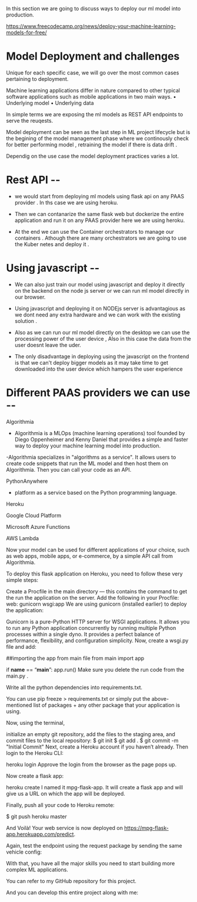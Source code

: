 In this section we are going to discuss ways to deploy our ml model into production.

https://www.freecodecamp.org/news/deploy-your-machine-learning-models-for-free/

# Model Deployment and challenges

Unique for each specific case, we will go over the most common cases pertaining to deployment.

Machine learning applications differ in nature compared to other typical
software applications such as mobile applications in two main ways.
• Underlying model
• Underlying data

In simple terms we are exposing the ml models as REST API endpoints to serve the reuqests.

Model deployment can be seen as the last step in ML project lifecycle but is the begining of the model management phase where we continously check for better performing model , retraining the model if there is data drift .

Dependig on the use case the model deployment practices varies a lot.

# Rest API --

- we would start from deploying ml models using flask api on any PAAS provider . In ths case we are using heroku.

- Then we can contanarize the same flask web but dockerize the entire application and run it on any PAAS provider here we are using heroku.

- At the end we can use the Container orchestrators to manage our containers . Athough there are many orchestrators we are going to use the Kuber netes and deploy it .

# Using javascript --

- We can also just train our model using javascript and deploy it directly on the backend on the node js server or we can run ml model directly in our browser.

- Using javascript and deploying it on NODEjs server is advantagious as we dont need any extra hardware and we can work with the existing solution .

- Also as we can run our ml model directly on the desktop we can use the processing power of the user device , Also in this case the data from the user doesnt leave the uder.

- The only disadvantage in deploying using the javascript on the frontend is that we can't deploy bigger models as it may take time to get downloaded into the user device which hampers the user experience

# Different PAAS providers we can use --

Algorithmia

- Algorithmia is a MLOps (machine learning operations) tool founded by Diego Oppenheimer and Kenny Daniel that provides a simple and faster way to deploy your machine learning model into production.

-Algorithmia specializes in "algorithms as a service". It allows users to create code snippets that run the ML model and then host them on Algorithmia. Then you can call your code as an API.

PythonAnywhere

- platform as a service based on the Python programming language.

Heroku

Google Cloud Platform

Microsoft Azure Functions

AWS Lambda

Now your model can be used for different applications of your choice, such as web apps, mobile apps, or e-commerce, by a simple API call from Algorithmia.

To deploy this flask application on Heroku, you need to follow these very simple steps:

Create a Procfile in the main directory — this contains the command to get the run the application on the server.
Add the following in your Procfile:
web: gunicorn wsgi:app
We are using gunicorn (installed earlier) to deploy the application:

Gunicorn is a pure-Python HTTP server for WSGI applications. It allows you to run any Python application concurrently by running multiple Python processes within a single dyno. It provides a perfect balance of performance, flexibility, and configuration simplicity.
Now, create a wsgi.py file and add:

##importing the app from main file
from main import app

if **name** == “**main**”:
app.run()
Make sure you delete the run code from the main.py .

Write all the python dependencies into requirements.txt.

You can use pip freeze > requirements.txt or simply put the above-mentioned list of packages + any other package that your application is using.

Now, using the terminal,

initialize an empty git repository,
add the files to the staging area,
and commit files to the local repository:
$ git init
$ git add .
$ git commit -m "Initial Commit"
Next, create a Heroku account if you haven’t already. Then login to the Heroku CLI:

heroku login
Approve the login from the browser as the page pops up.

Now create a flask app:

heroku create <name of your app>
I named it mpg-flask-app. It will create a flask app and will give us a URL on which the app will be deployed.

Finally, push all your code to Heroku remote:

$ git push heroku master

And Voilà! Your web service is now deployed on https://mpg-flask-app.herokuapp.com/predict.

Again, test the endpoint using the request package by sending the same vehicle config:

With that, you have all the major skills you need to start building more complex ML applications.

You can refer to my GitHub repository for this project.

And you can develop this entire project along with me:

